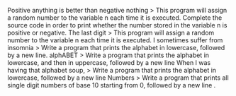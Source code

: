 Positive anything is better than negative nothing > This program will assign a random number to the variable n each time it is executed. Complete the source code in order to print whether the number stored in the variable n is positive or negative.
The last digit > This program will assign a random number to the variable n each time it is executed.
I sometimes suffer from insomnia > Write a program that prints the alphabet in lowercase, followed by a new line.
alphABET > Write a program that prints the alphabet in lowercase, and then in uppercase, followed by a new line
When I was having that alphabet soup, > Write a program that prints the alphabet in lowercase, followed by a new line 
 Numbers > Write a program that prints all single digit numbers of base 10 starting from 0, followed by a new line .

